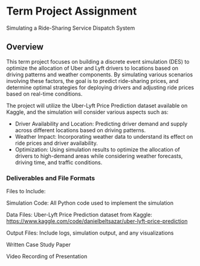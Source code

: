 # Term Project Assignment
Simulating a Ride-Sharing Service Dispatch System

## Overview

This term project focuses on building a discrete event simulation (DES) to optimize the allocation of Uber and Lyft drivers to locations based on driving patterns and weather components. By simulating various scenarios involving these factors, the goal is to predict ride-sharing prices, and determine optimal strategies for deploying drivers and adjusting ride prices based on real-time conditions.

The project will utilize the Uber-Lyft Price Prediction dataset available on Kaggle, and the simulation will consider various aspects such as:

- Driver Availability and Location: Predicting driver demand and supply across different locations based on driving patterns.
- Weather Impact: Incorporating weather data to understand its effect on ride prices and driver availability.
- Optimization: Using simulation results to optimize the allocation of drivers to high-demand areas while considering weather forecasts, driving time, and traffic conditions.

### Deliverables and File Formats

Files to Include:

Simulation Code: All Python code used to implement the simulation

Data Files: Uber-Lyft Price Prediction dataset from Kaggle: https://www.kaggle.com/code/danielbeltsazar/uber-lyft-price-prediction

Output Files: Include logs, simulation output, and any visualizations 

Written Case Study Paper

Video Recording of Presentation 


